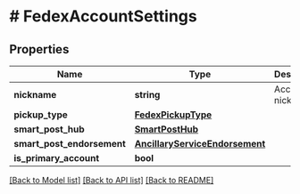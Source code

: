 # # FedexAccountSettings

## Properties

Name | Type | Description | Notes
------------ | ------------- | ------------- | -------------
**nickname** | **string** | Account nickname | [optional]
**pickup_type** | [**FedexPickupType**](FedexPickupType.md) |  | [optional]
**smart_post_hub** | [**SmartPostHub**](SmartPostHub.md) |  | [optional]
**smart_post_endorsement** | [**AncillaryServiceEndorsement**](AncillaryServiceEndorsement.md) |  | [optional]
**is_primary_account** | **bool** |  | [optional]

[[Back to Model list]](../../README.md#models) [[Back to API list]](../../README.md#endpoints) [[Back to README]](../../README.md)
